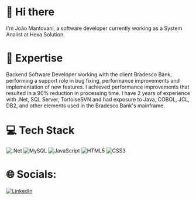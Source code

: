 # 👋 Hi there

I'm João Mantovani, a software developer currently working as a System Analist at Hexa Solution. </br>

# 🚀 Expertise

 Backend Software Developer working with the client Bradesco Bank, performing a support role in bug fixing,
 performance improvements and implementation of new features. I achieved performance improvements that
 resulted in a 90% reduction in processing time. I have 2 years of experience with .Net, SQL Server,
 TortoiseSVN and had exposure to Java, COBOL, JCL, DB2, and other elements used in the Bradesco Bank's
 mainframe.

# 💻 Tech Stack

![.Net](https://img.shields.io/badge/.NET-5C2D91?style=for-the-badge&logo=.net&logoColor=white) ![MySQL](https://img.shields.io/badge/mysql-4479A1.svg?style=for-the-badge&logo=mysql&logoColor=white) ![JavaScript](https://img.shields.io/badge/javascript-%23323330.svg?style=for-the-badge&logo=javascript&logoColor=%23F7DF1E) ![HTML5](https://img.shields.io/badge/html5-%23E34F26.svg?style=for-the-badge&logo=html5&logoColor=white) 	![CSS3](https://img.shields.io/badge/css3-%231572B6.svg?style=for-the-badge&logo=css3&logoColor=white)

# 🌐 Socials:

[![LinkedIn](https://img.shields.io/badge/LinkedIn-%230077B5.svg?logo=linkedin&logoColor=white)]([https://www.linkedin.com/in/jpmantovani/])
